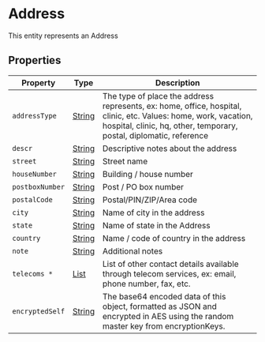 # Address

This entity represents an Address

## Properties

| Property        | Type                                                                                                                                                     | Description                                                                                                                                                                             |
| --------------- | -------------------------------------------------------------------------------------------------------------------------------------------------------- | --------------------------------------------------------------------------------------------------------------------------------------------------------------------------------------- |
| `addressType`   | [String](https://github.com/taktik/icure-tech-docs/tree/5af8e13c187f73691c350b409b558ac754efaef8/icure-data-model/other-models/address/String/README.md) | The type of place the address represents, ex: home, office, hospital, clinic, etc.  Values: home, work, vacation, hospital, clinic, hq, other, temporary, postal, diplomatic, reference |
| `descr`         | [String](https://github.com/taktik/icure-tech-docs/tree/5af8e13c187f73691c350b409b558ac754efaef8/icure-data-model/other-models/address/String/README.md) | Descriptive notes about the address                                                                                                                                                     |
| `street`        | [String](https://github.com/taktik/icure-tech-docs/tree/5af8e13c187f73691c350b409b558ac754efaef8/icure-data-model/other-models/address/String/README.md) | Street name                                                                                                                                                                             |
| `houseNumber`   | [String](https://github.com/taktik/icure-tech-docs/tree/5af8e13c187f73691c350b409b558ac754efaef8/icure-data-model/other-models/address/String/README.md) | Building / house number                                                                                                                                                                 |
| `postboxNumber` | [String](https://github.com/taktik/icure-tech-docs/tree/5af8e13c187f73691c350b409b558ac754efaef8/icure-data-model/other-models/address/String/README.md) | Post / PO box number                                                                                                                                                                    |
| `postalCode`    | [String](https://github.com/taktik/icure-tech-docs/tree/5af8e13c187f73691c350b409b558ac754efaef8/icure-data-model/other-models/address/String/README.md) | Postal/PIN/ZIP/Area code                                                                                                                                                                |
| `city`          | [String](https://github.com/taktik/icure-tech-docs/tree/5af8e13c187f73691c350b409b558ac754efaef8/icure-data-model/other-models/address/String/README.md) | Name of city in the address                                                                                                                                                             |
| `state`         | [String](https://github.com/taktik/icure-tech-docs/tree/5af8e13c187f73691c350b409b558ac754efaef8/icure-data-model/other-models/address/String/README.md) | Name of state in the Address                                                                                                                                                            |
| `country`       | [String](https://github.com/taktik/icure-tech-docs/tree/5af8e13c187f73691c350b409b558ac754efaef8/icure-data-model/other-models/address/String/README.md) | Name / code of country in the address                                                                                                                                                   |
| `note`          | [String](https://github.com/taktik/icure-tech-docs/tree/5af8e13c187f73691c350b409b558ac754efaef8/icure-data-model/other-models/address/String/README.md) | Additional notes                                                                                                                                                                        |
| `telecoms *`    | [List](https://github.com/taktik/icure-tech-docs/tree/5af8e13c187f73691c350b409b558ac754efaef8/icure-data-model/other-models/address/Telecom/README.md)  | List of other contact details available through telecom services, ex: email, phone number, fax, etc.                                                                                    |
| `encryptedSelf` | [String](https://github.com/taktik/icure-tech-docs/tree/5af8e13c187f73691c350b409b558ac754efaef8/icure-data-model/other-models/address/String/README.md) | The base64 encoded data of this object, formatted as JSON and encrypted in AES using the random master key from encryptionKeys.                                                         |
